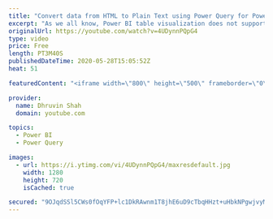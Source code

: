 ```yaml
---
title: "Convert data from HTML to Plain Text using Power Query for Power BI Table Visualization"
excerpt: "As we all know, Power BI table visualization does not support HTML generation. So, we need to convert our HTML text to Plain text.   With the help of Power Query function, we can easily remove HTML tags from the Text in Power Query. To implement that we need to use function HTML.table() in Power Query."
originalUrl: https://youtube.com/watch?v=4UDynnPQpG4
type: video
price: Free
length: PT3M40S
publishedDateTime: 2020-05-28T15:05:52Z
heat: 51

featuredContent: "<iframe width=\"800\" height=\"500\" frameborder=\"0\" src=\"https://www.youtube.com/embed/4UDynnPQpG4\" allow=\"accelerometer; autoplay; encrypted-media; gyroscope; picture-in-picture\" allowfullscreen></iframe>"

provider:
  name: Dhruvin Shah
  domain: youtube.com

topics:
  - Power BI
  - Power Query

images:
  - url: https://i.ytimg.com/vi/4UDynnPQpG4/maxresdefault.jpg
    width: 1280
    height: 720
    isCached: true

secured: "9OJqdSSl5CWs0fOqYFP+lc1DkRAwnm1T8jhE6uD9cTbqHHzt+uHbkNPgwjvyMYYK/GMaySRWp3bqtuxp4YbdqBiNEXb6enywlllwj/HegrSYDYdqUuHKT7+Glgmrg9iXBhrJ6AMyeuhMXXKdOIQ3ODZQejDykutRIyO7ZpN3cj3DUAZXfv33JNyW+AMCnQaSr57uM93zFJVjG/AnWi2oz/AQydLy7JYElgfd26WFW49DyQBmtNSP4oNwZwkIfNw6ZuVPJffWO5nU3flLYwLxexv47mQCbGm+2wBNUHmsGNAf3sGFbgBFn+vGp4JwyoZVpSFyAGfmG+okK9LVfmkl0esNSqCQfd8pWQ9ow6O45iLetuTJRbSkZOQ3Q46D4HihffKiYWg0QGEEklv7OOJPxc3TJCR59/0yxbc44GQYfrE=;m6XffEcIzFOEMxPW3P7yJQ=="
---
```


